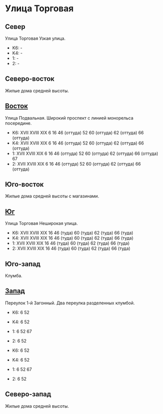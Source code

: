 # Улица Торговая

## Север

Улица Торговая
Узкая улица.

* K6:   -
* K4:   -
* 1:    -
* 2:    -

## Северо-восток

Жилые дома средней высоты.

## [Восток](./10465070.md)

Улица Подвальная.
Широкий проспект с линией монорельса посередине.

* K6:   XVII    XVIII   XIX
        6   16  46 (оттуда) 52  60 (оттуда) 62 (оттуда) 66 (оттуда)
* K4:   XVII    XVIII   XIX
        6   16  46 (оттуда) 52  60 (оттуда) 62 (оттуда) 66 (оттуда)
* 1:    XVII    XVIII   XIX
        6   16  46 (оттуда) 52  60 (оттуда) 62 (оттуда) 66 (оттуда) 67
* 2:    XVII    XVIII   XIX
        6   16  46 (оттуда) 52  60 (оттуда) 62 (оттуда) 66 (оттуда)

## Юго-восток

Жилые дома средней высоты с магазинами.

## [Юг](./10460080.md)

Улица Торговая
Неширокая улица.

* K6:   XVII    XVIII   XIX
        16  46 (туда)   60 (туда)   62 (туда)   66 (туда)
* K4:   XVII    XVIII   XIX
        16  46 (туда)   60 (туда)   62 (туда)   66 (туда)
* 1:    XVII    XVIII   XIX
        16  46 (туда)   60 (туда)   62 (туда)   66 (туда)
* 2:    XVII    XVIII   XIX
        16  46 (туда)   60 (туда)   62 (туда)   66 (туда)

## Юго-запад

Клумба.

## [Запад](./10440080.md)

Переулок 1-й Загонный.
Два переулка разделенных клумбой.

* K6:   6   52
* K4:   6   52
* 1:    6   52  67
* 2:    6   52

* K6:   6   52
* K4:   6   52
* 1:    6   52  67
* 2:    6   52

## Северо-запад

Жилые дома средней высоты.
